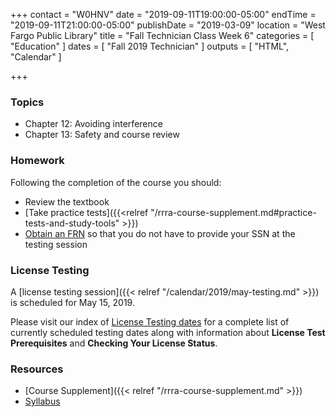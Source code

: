+++
contact = "W0HNV"
date = "2019-09-11T19:00:00-05:00"
endTime = "2019-09-11T21:00:00-05:00"
publishDate = "2019-03-09"
location = "West Fargo Public Library"
title = "Fall Technician Class Week 6"
categories = [ "Education" ]
dates = [ "Fall 2019 Technician" ]
outputs = [ "HTML", "Calendar" ]

+++
### Topics

* Chapter 12: Avoiding interference
* Chapter 13: Safety and course review

### Homework

Following the completion of the course you should:

* Review the textbook
* [Take practice tests]({{<relref "/rrra-course-supplement.md#practice-tests-and-study-tools" >}})
* [Obtain an FRN](http://wireless.fcc.gov/uls/index.htm?job=about_getting_started) so that you do not have to provide your SSN at the testing session

### License Testing

A [license testing session]({{< relref "/calendar/2019/may-testing.md" >}})
is scheduled for May 15, 2019.

Please visit our index of [License Testing dates](/dates/license-testing/)
for a complete list of currently scheduled testing dates along with
information about **License Test Prerequisites** and **Checking Your License
Status**.

### Resources

* [Course Supplement]({{< relref "/rrra-course-supplement.md" >}})
* [Syllabus](/s/2xabO1oD5mbpVRh)
